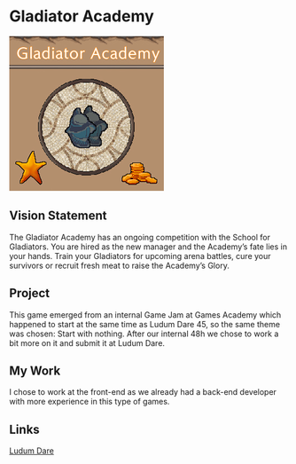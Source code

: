 # Gladiator Academy

![LOGO](res/GladiatorAcademy.jpg)

## Vision Statement

The Gladiator Academy has an ongoing competition with the School for Gladiators. You are hired as the new manager and the Academy’s fate lies in your hands. Train your Gladiators for upcoming arena battles, cure your survivors or recruit fresh meat to raise the Academy’s Glory.

## Project

This game emerged from an internal Game Jam at Games Academy which happened to start at the same time as Ludum Dare 45, so the same theme was chosen: Start with nothing. After our internal 48h we chose to work a bit more on it and submit it at Ludum Dare.

## My Work

I chose to work at the front-end as we already had a back-end developer with more experience in this type of games.

## Links

[Ludum Dare](https://ldjam.com/events/ludum-dare/44/gladiator-academy)

